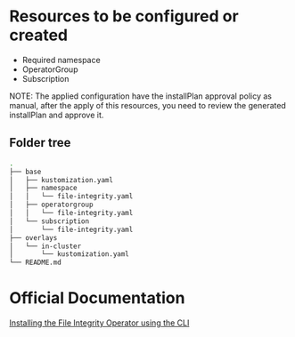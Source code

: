 # Resources to be configured or created

- Required namespace
- OperatorGroup
- Subscription

NOTE: The applied configuration have the installPlan approval policy as manual, after the apply of this resources, you need to review the generated installPlan and approve it.

## Folder tree

```bash
.
├── base
│   ├── kustomization.yaml
│   ├── namespace
│   │   └── file-integrity.yaml
│   ├── operatorgroup
│   │   └── file-integrity.yaml
│   └── subscription
│       └── file-integrity.yaml
├── overlays
│   └── in-cluster
│       └── kustomization.yaml
└── README.md
```

# Official Documentation

[Installing the File Integrity Operator using the CLI](https://docs.openshift.com/container-platform/4.11/security/file_integrity_operator/file-integrity-operator-installation.html#installing-file-integrity-operator-using-cli_file-integrity-operator-installation)
